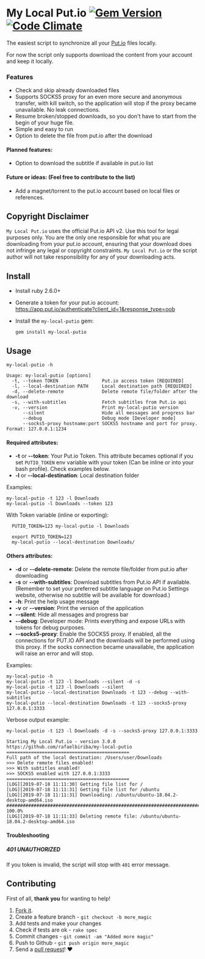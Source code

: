 My Local Put.io [![Gem Version](https://badge.fury.io/rb/my-local-putio.svg)](http://badge.fury.io/rb/my-local-putio) [![Code Climate](https://codeclimate.com/github/rafaelbiriba/my-local-putio/badges/gpa.svg)](https://codeclimate.com/github/rafaelbiriba/my-local-putio)
===========

The easiest script to synchronize all your [Put.io](http://put.io) files locally.

For now the script only supports download the content from your account and keep it locally.

### Features

- Check and skip already downloaded files
- Supports SOCKS5 proxy for an even more secure and anonymous transfer, with kill switch, so the application will stop if the proxy became unavailable. No leak connections.
- Resume broken/stopped downloads, so you don't have to start from the begin of your huge file.
- Simple and easy to run
- Option to delete the file from put.io after the download

#### Planned features:

- Option to download the subtitle if available in put.io list

#### Future or ideas: (Feel free to contribute to the list)

- Add a magnet/torrent to the put.io account based on local files or references.

## Copyright Disclaimer

`My Local Put.io` uses the official Put.io API v2. Use this tool for legal purposes only. You are the only one responsible for what you are downloading from your put.io account, ensuring that your download does not infringe any legal or copyright constraints.
`My Local Put.io` or the script author will not take responsibility for any of your downloading acts.

## Install

* Install ruby 2.6.0+
* Generate a token for your put.io account: https://app.put.io/authenticate?client_id=1&response_type=oob
* Install the `my-local-putio` gem:

      gem install my-local-putio

## Usage

    my-local-putio -h

    Usage: my-local-putio [options]
      -t, --token TOKEN                Put.io access token [REQUIRED]
      -l, --local-destination PATH     Local destination path [REQUIRED]
      -d, --delete-remote              Delete remote file/folder after the download
      -s, --with-subtitles             Fetch subtitles from Put.io api
      -v, --version                    Print my-local-putio version
          --silent                     Hide all messages and progress bar
          --debug                      Debug mode [Developer mode]
          --socks5-proxy hostname:port SOCKS5 hostname and port for proxy. Format: 127.0.0.1:1234

#### Required attributes:
* **-t** or **--token**: Your Put.io Token. This attribute becames optional if you set `PUTIO_TOKEN` env variable with your token (Can be inline or into your bash profile). Check examples below.
* **-l** or **--local-destination**: Local destination folder

Examples:

    my-local-putio -t 123 -l Downloads
    my-local-putio -l Downloads --token 123

With Token variable (inline or exporting):

      PUTIO_TOKEN=123 my-local-putio -l Downloads

      export PUTIO_TOKEN=123
      my-local-putio --local-destination Downloads/

#### Others attributes:
* **-d** or **--delete-remote**: Delete the remote file/folder from put.io after downloading
* **-s** or **--with-subtitles**: Download subtitles from Put.io API if available. (Remember to set your preferred subtitle language on Put.io Settings website, otherwise no subtitle will be available for download.)
* **-h**: Print the help usage message
* **-v** or **--version**: Print the version of the application
* **--silent**: Hide all messages and progress bar
* **--debug**: Developer mode: Prints everything and expose URLs with tokens for debug purposes.
* **--socks5-proxy**: Enable the SOCKS5 proxy. If enabled, all the connections for PUT.IO API and the downloads will be performed using this proxy. If the socks connection became unavailable, the application will raise an error and will stop.

Examples:

    my-local-putio -h
    my-local-putio -t 123 -l Downloads --silent -d -s
    my-local-putio -t 123 -l Downloads --silent
    my-local-putio --local-destination Downloads -t 123 --debug --with-subtitles
    my-local-putio --local-destination Downloads -t 123 --socks5-proxy 127.0.0.1:3333

Verbose output example:

    my-local-putio -t 123 -l Downloads -d -s --socks5-proxy 127.0.0.1:3333

    Starting My Local Put.io - version 3.0.0
    https://github.com/rafaelbiriba/my-local-putio
    =============================================
    Full path of the local destination: /Users/user/Downloads
    >>> Delete remote files enabled!
    >>> With subtitles enabled!
    >>> SOCKS5 enabled with 127.0.0.1:3333
    =============================================
    [LOG][2019-07-18 11:11:30] Getting file list for /
    [LOG][2019-07-18 11:11:31] Getting file list for /ubuntu
    [LOG][2019-07-18 11:11:31] Downloading: /ubuntu/ubuntu-18.04.2-desktop-amd64.iso
    ######################################################################## 100.0%
    [LOG][2019-07-18 11:11:33] Deleting remote file: /ubuntu/ubuntu-18.04.2-desktop-amd64.iso

#### Troubleshooting

##### 401 UNAUTHORIZED
If you token is invalid, the script will stop with `401` error message.


## Contributing

First of all, **thank you** for wanting to help!

1. [Fork it](https://help.github.com/articles/fork-a-repo).
2. Create a feature branch - `git checkout -b more_magic`
3. Add tests and make your changes
4. Check if tests are ok - `rake spec`
5. Commit changes - `git commit -am "Added more magic"`
6. Push to Github - `git push origin more_magic`
7. Send a [pull request](https://help.github.com/articles/using-pull-requests)! :heart:
